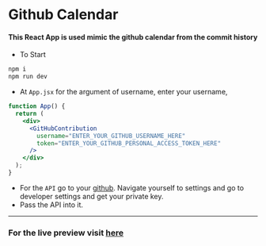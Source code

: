 # Github Calendar
#### This React App is used mimic the github calendar from the commit history

- To Start
```bash
npm i
npm run dev
```
- At `App.jsx` for the argument of username, enter your username, 
```jsx
function App() {
  return (
    <div>
      <GitHubContribution
        username="ENTER_YOUR_GITHUB_USERNAME_HERE"
        token="ENTER_YOUR_GITHUB_PERSONAL_ACCESS_TOKEN_HERE"
      />
    </div>
  );
}
```
- For the `API` go to your [github](https://github.com/). Navigate yourself to settings and go to developer settings and get your private key.
- Pass the API into it.
---
### For the live preview visit [here](https://git-comit-calendar.vercel.app)
